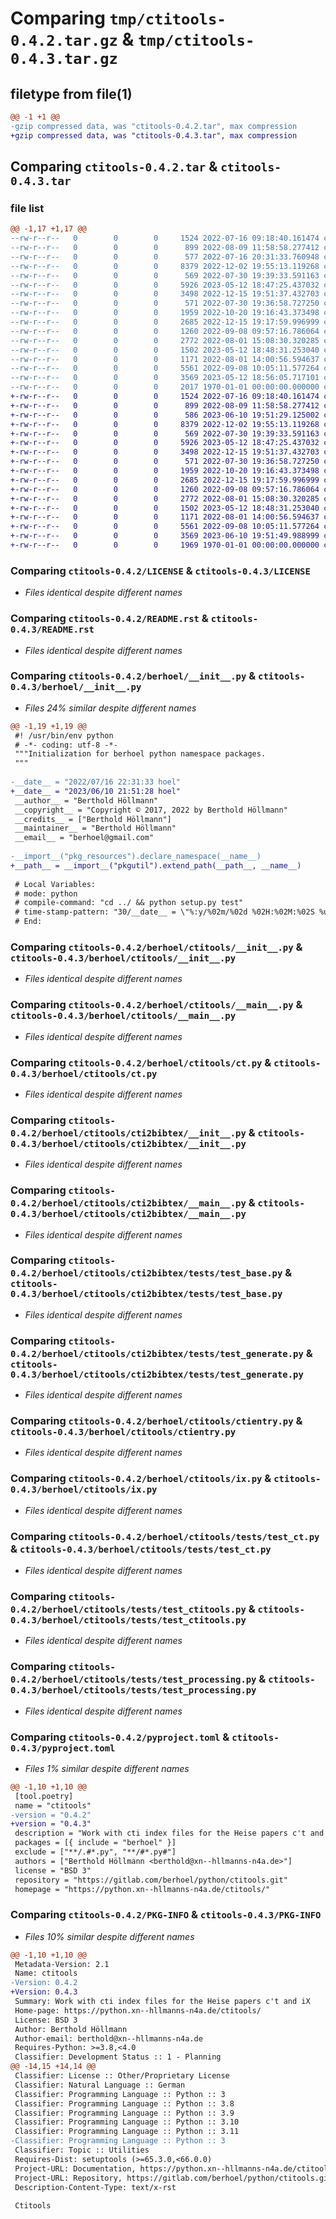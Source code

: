 # Comparing `tmp/ctitools-0.4.2.tar.gz` & `tmp/ctitools-0.4.3.tar.gz`

## filetype from file(1)

```diff
@@ -1 +1 @@
-gzip compressed data, was "ctitools-0.4.2.tar", max compression
+gzip compressed data, was "ctitools-0.4.3.tar", max compression
```

## Comparing `ctitools-0.4.2.tar` & `ctitools-0.4.3.tar`

### file list

```diff
@@ -1,17 +1,17 @@
--rw-r--r--   0        0        0     1524 2022-07-16 09:18:40.161474 ctitools-0.4.2/LICENSE
--rw-r--r--   0        0        0      899 2022-08-09 11:58:58.277412 ctitools-0.4.2/README.rst
--rw-r--r--   0        0        0      577 2022-07-16 20:31:33.760948 ctitools-0.4.2/berhoel/__init__.py
--rw-r--r--   0        0        0     8379 2022-12-02 19:55:13.119268 ctitools-0.4.2/berhoel/ctitools/__init__.py
--rw-r--r--   0        0        0      569 2022-07-30 19:39:33.591163 ctitools-0.4.2/berhoel/ctitools/__main__.py
--rw-r--r--   0        0        0     5926 2023-05-12 18:47:25.437032 ctitools-0.4.2/berhoel/ctitools/ct.py
--rw-r--r--   0        0        0     3498 2022-12-15 19:51:37.432703 ctitools-0.4.2/berhoel/ctitools/cti2bibtex/__init__.py
--rw-r--r--   0        0        0      571 2022-07-30 19:36:58.727250 ctitools-0.4.2/berhoel/ctitools/cti2bibtex/__main__.py
--rw-r--r--   0        0        0     1959 2022-10-20 19:16:43.373498 ctitools-0.4.2/berhoel/ctitools/cti2bibtex/tests/test_base.py
--rw-r--r--   0        0        0     2685 2022-12-15 19:17:59.996999 ctitools-0.4.2/berhoel/ctitools/cti2bibtex/tests/test_generate.py
--rw-r--r--   0        0        0     1260 2022-09-08 09:57:16.786064 ctitools-0.4.2/berhoel/ctitools/ctientry.py
--rw-r--r--   0        0        0     2772 2022-08-01 15:08:30.320285 ctitools-0.4.2/berhoel/ctitools/ix.py
--rw-r--r--   0        0        0     1502 2023-05-12 18:48:31.253040 ctitools-0.4.2/berhoel/ctitools/tests/test_ct.py
--rw-r--r--   0        0        0     1171 2022-08-01 14:00:56.594637 ctitools-0.4.2/berhoel/ctitools/tests/test_ctitools.py
--rw-r--r--   0        0        0     5561 2022-09-08 10:05:11.577264 ctitools-0.4.2/berhoel/ctitools/tests/test_processing.py
--rw-r--r--   0        0        0     3569 2023-05-12 18:56:05.717101 ctitools-0.4.2/pyproject.toml
--rw-r--r--   0        0        0     2017 1970-01-01 00:00:00.000000 ctitools-0.4.2/PKG-INFO
+-rw-r--r--   0        0        0     1524 2022-07-16 09:18:40.161474 ctitools-0.4.3/LICENSE
+-rw-r--r--   0        0        0      899 2022-08-09 11:58:58.277412 ctitools-0.4.3/README.rst
+-rw-r--r--   0        0        0      586 2023-06-10 19:51:29.125002 ctitools-0.4.3/berhoel/__init__.py
+-rw-r--r--   0        0        0     8379 2022-12-02 19:55:13.119268 ctitools-0.4.3/berhoel/ctitools/__init__.py
+-rw-r--r--   0        0        0      569 2022-07-30 19:39:33.591163 ctitools-0.4.3/berhoel/ctitools/__main__.py
+-rw-r--r--   0        0        0     5926 2023-05-12 18:47:25.437032 ctitools-0.4.3/berhoel/ctitools/ct.py
+-rw-r--r--   0        0        0     3498 2022-12-15 19:51:37.432703 ctitools-0.4.3/berhoel/ctitools/cti2bibtex/__init__.py
+-rw-r--r--   0        0        0      571 2022-07-30 19:36:58.727250 ctitools-0.4.3/berhoel/ctitools/cti2bibtex/__main__.py
+-rw-r--r--   0        0        0     1959 2022-10-20 19:16:43.373498 ctitools-0.4.3/berhoel/ctitools/cti2bibtex/tests/test_base.py
+-rw-r--r--   0        0        0     2685 2022-12-15 19:17:59.996999 ctitools-0.4.3/berhoel/ctitools/cti2bibtex/tests/test_generate.py
+-rw-r--r--   0        0        0     1260 2022-09-08 09:57:16.786064 ctitools-0.4.3/berhoel/ctitools/ctientry.py
+-rw-r--r--   0        0        0     2772 2022-08-01 15:08:30.320285 ctitools-0.4.3/berhoel/ctitools/ix.py
+-rw-r--r--   0        0        0     1502 2023-05-12 18:48:31.253040 ctitools-0.4.3/berhoel/ctitools/tests/test_ct.py
+-rw-r--r--   0        0        0     1171 2022-08-01 14:00:56.594637 ctitools-0.4.3/berhoel/ctitools/tests/test_ctitools.py
+-rw-r--r--   0        0        0     5561 2022-09-08 10:05:11.577264 ctitools-0.4.3/berhoel/ctitools/tests/test_processing.py
+-rw-r--r--   0        0        0     3569 2023-06-10 19:51:49.988999 ctitools-0.4.3/pyproject.toml
+-rw-r--r--   0        0        0     1969 1970-01-01 00:00:00.000000 ctitools-0.4.3/PKG-INFO
```

### Comparing `ctitools-0.4.2/LICENSE` & `ctitools-0.4.3/LICENSE`

 * *Files identical despite different names*

### Comparing `ctitools-0.4.2/README.rst` & `ctitools-0.4.3/README.rst`

 * *Files identical despite different names*

### Comparing `ctitools-0.4.2/berhoel/__init__.py` & `ctitools-0.4.3/berhoel/__init__.py`

 * *Files 24% similar despite different names*

```diff
@@ -1,19 +1,19 @@
 #! /usr/bin/env python
 # -*- coding: utf-8 -*-
 """Initialization for berhoel python namespace packages.
 """
 
-__date__ = "2022/07/16 22:31:33 hoel"
+__date__ = "2023/06/10 21:51:28 hoel"
 __author__ = "Berthold Höllmann"
 __copyright__ = "Copyright © 2017, 2022 by Berthold Höllmann"
 __credits__ = ["Berthold Höllmann"]
 __maintainer__ = "Berthold Höllmann"
 __email__ = "berhoel@gmail.com"
 
-__import__("pkg_resources").declare_namespace(__name__)
+__path__ = __import__("pkgutil").extend_path(__path__, __name__)
 
 # Local Variables:
 # mode: python
 # compile-command: "cd ../ && python setup.py test"
 # time-stamp-pattern: "30/__date__ = \"%:y/%02m/%02d %02H:%02M:%02S %u\""
 # End:
```

### Comparing `ctitools-0.4.2/berhoel/ctitools/__init__.py` & `ctitools-0.4.3/berhoel/ctitools/__init__.py`

 * *Files identical despite different names*

### Comparing `ctitools-0.4.2/berhoel/ctitools/__main__.py` & `ctitools-0.4.3/berhoel/ctitools/__main__.py`

 * *Files identical despite different names*

### Comparing `ctitools-0.4.2/berhoel/ctitools/ct.py` & `ctitools-0.4.3/berhoel/ctitools/ct.py`

 * *Files identical despite different names*

### Comparing `ctitools-0.4.2/berhoel/ctitools/cti2bibtex/__init__.py` & `ctitools-0.4.3/berhoel/ctitools/cti2bibtex/__init__.py`

 * *Files identical despite different names*

### Comparing `ctitools-0.4.2/berhoel/ctitools/cti2bibtex/__main__.py` & `ctitools-0.4.3/berhoel/ctitools/cti2bibtex/__main__.py`

 * *Files identical despite different names*

### Comparing `ctitools-0.4.2/berhoel/ctitools/cti2bibtex/tests/test_base.py` & `ctitools-0.4.3/berhoel/ctitools/cti2bibtex/tests/test_base.py`

 * *Files identical despite different names*

### Comparing `ctitools-0.4.2/berhoel/ctitools/cti2bibtex/tests/test_generate.py` & `ctitools-0.4.3/berhoel/ctitools/cti2bibtex/tests/test_generate.py`

 * *Files identical despite different names*

### Comparing `ctitools-0.4.2/berhoel/ctitools/ctientry.py` & `ctitools-0.4.3/berhoel/ctitools/ctientry.py`

 * *Files identical despite different names*

### Comparing `ctitools-0.4.2/berhoel/ctitools/ix.py` & `ctitools-0.4.3/berhoel/ctitools/ix.py`

 * *Files identical despite different names*

### Comparing `ctitools-0.4.2/berhoel/ctitools/tests/test_ct.py` & `ctitools-0.4.3/berhoel/ctitools/tests/test_ct.py`

 * *Files identical despite different names*

### Comparing `ctitools-0.4.2/berhoel/ctitools/tests/test_ctitools.py` & `ctitools-0.4.3/berhoel/ctitools/tests/test_ctitools.py`

 * *Files identical despite different names*

### Comparing `ctitools-0.4.2/berhoel/ctitools/tests/test_processing.py` & `ctitools-0.4.3/berhoel/ctitools/tests/test_processing.py`

 * *Files identical despite different names*

### Comparing `ctitools-0.4.2/pyproject.toml` & `ctitools-0.4.3/pyproject.toml`

 * *Files 1% similar despite different names*

```diff
@@ -1,10 +1,10 @@
 [tool.poetry]
 name = "ctitools"
-version = "0.4.2"
+version = "0.4.3"
 description = "Work with cti index files for the Heise papers c't and iX"
 packages = [{ include = "berhoel" }]
 exclude = ["**/.#*.py", "**/#*.py#"]
 authors = ["Berthold Höllmann <berthold@xn--hllmanns-n4a.de>"]
 license = "BSD 3"
 repository = "https://gitlab.com/berhoel/python/ctitools.git"
 homepage = "https://python.xn--hllmanns-n4a.de/ctitools/"
```

### Comparing `ctitools-0.4.2/PKG-INFO` & `ctitools-0.4.3/PKG-INFO`

 * *Files 10% similar despite different names*

```diff
@@ -1,10 +1,10 @@
 Metadata-Version: 2.1
 Name: ctitools
-Version: 0.4.2
+Version: 0.4.3
 Summary: Work with cti index files for the Heise papers c't and iX
 Home-page: https://python.xn--hllmanns-n4a.de/ctitools/
 License: BSD 3
 Author: Berthold Höllmann
 Author-email: berthold@xn--hllmanns-n4a.de
 Requires-Python: >=3.8,<4.0
 Classifier: Development Status :: 1 - Planning
@@ -14,15 +14,14 @@
 Classifier: License :: Other/Proprietary License
 Classifier: Natural Language :: German
 Classifier: Programming Language :: Python :: 3
 Classifier: Programming Language :: Python :: 3.8
 Classifier: Programming Language :: Python :: 3.9
 Classifier: Programming Language :: Python :: 3.10
 Classifier: Programming Language :: Python :: 3.11
-Classifier: Programming Language :: Python :: 3
 Classifier: Topic :: Utilities
 Requires-Dist: setuptools (>=65.3.0,<66.0.0)
 Project-URL: Documentation, https://python.xn--hllmanns-n4a.de/ctitools/
 Project-URL: Repository, https://gitlab.com/berhoel/python/ctitools.git
 Description-Content-Type: text/x-rst
 
 Ctitools
```

